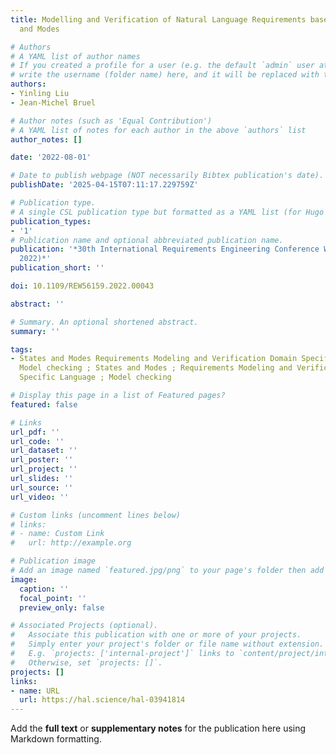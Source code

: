 ```yaml
---
title: Modelling and Verification of Natural Language Requirements based on States
  and Modes

# Authors
# A YAML list of author names
# If you created a profile for a user (e.g. the default `admin` user at `content/authors/admin/`), 
# write the username (folder name) here, and it will be replaced with their full name and linked to their profile.
authors:
- Yinling Liu
- Jean-Michel Bruel

# Author notes (such as 'Equal Contribution')
# A YAML list of notes for each author in the above `authors` list
author_notes: []

date: '2022-08-01'

# Date to publish webpage (NOT necessarily Bibtex publication's date).
publishDate: '2025-04-15T07:11:17.229759Z'

# Publication type.
# A single CSL publication type but formatted as a YAML list (for Hugo requirements).
publication_types:
- '1'
# Publication name and optional abbreviated publication name.
publication: '*30th International Requirements Engineering Conference Workshops (REW
  2022)*'
publication_short: ''

doi: 10.1109/REW56159.2022.00043

abstract: ''

# Summary. An optional shortened abstract.
summary: ''

tags:
- States and Modes Requirements Modeling and Verification Domain Specific Language
  Model checking ; States and Modes ; Requirements Modeling and Verification ; Domain
  Specific Language ; Model checking

# Display this page in a list of Featured pages?
featured: false

# Links
url_pdf: ''
url_code: ''
url_dataset: ''
url_poster: ''
url_project: ''
url_slides: ''
url_source: ''
url_video: ''

# Custom links (uncomment lines below)
# links:
# - name: Custom Link
#   url: http://example.org

# Publication image
# Add an image named `featured.jpg/png` to your page's folder then add a caption below.
image:
  caption: ''
  focal_point: ''
  preview_only: false

# Associated Projects (optional).
#   Associate this publication with one or more of your projects.
#   Simply enter your project's folder or file name without extension.
#   E.g. `projects: ['internal-project']` links to `content/project/internal-project/index.md`.
#   Otherwise, set `projects: []`.
projects: []
links:
- name: URL
  url: https://hal.science/hal-03941814
---
```


Add the **full text** or **supplementary notes** for the publication here using Markdown formatting.
